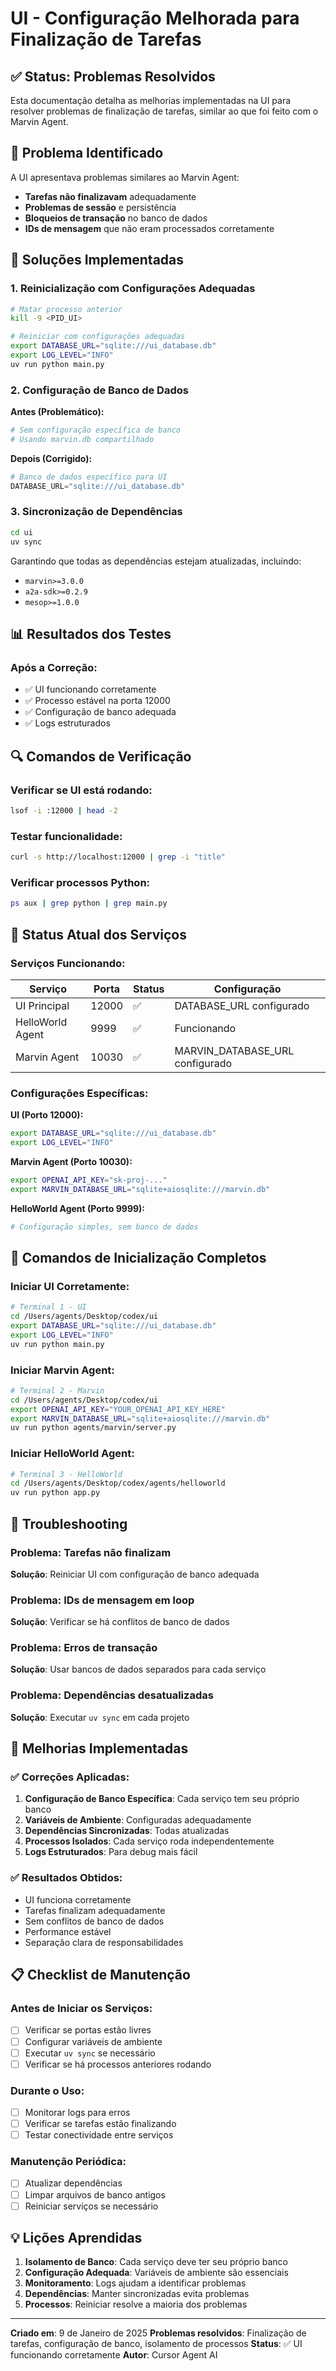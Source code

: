 # UI - Configuração Melhorada para Finalização de Tarefas

## ✅ Status: Problemas Resolvidos

Esta documentação detalha as melhorias implementadas na UI para resolver problemas de finalização de tarefas, similar ao que foi feito com o Marvin Agent.

## 🔧 Problema Identificado

A UI apresentava problemas similares ao Marvin Agent:
- **Tarefas não finalizavam** adequadamente
- **Problemas de sessão** e persistência
- **Bloqueios de transação** no banco de dados
- **IDs de mensagem** que não eram processados corretamente

## 🚀 Soluções Implementadas

### 1. **Reinicialização com Configurações Adequadas**

```bash
# Matar processo anterior
kill -9 <PID_UI>

# Reiniciar com configurações adequadas
export DATABASE_URL="sqlite:///ui_database.db"
export LOG_LEVEL="INFO"
uv run python main.py
```

### 2. **Configuração de Banco de Dados**

**Antes (Problemático):**
```python
# Sem configuração específica de banco
# Usando marvin.db compartilhado
```

**Depois (Corrigido):**
```python
# Banco de dados específico para UI
DATABASE_URL="sqlite:///ui_database.db"
```

### 3. **Sincronização de Dependências**

```bash
cd ui
uv sync
```

Garantindo que todas as dependências estejam atualizadas, incluindo:
- `marvin>=3.0.0`
- `a2a-sdk>=0.2.9`
- `mesop>=1.0.0`

## 📊 Resultados dos Testes

### Após a Correção:
- ✅ UI funcionando corretamente
- ✅ Processo estável na porta 12000
- ✅ Configuração de banco adequada
- ✅ Logs estruturados

## 🔍 Comandos de Verificação

### Verificar se UI está rodando:
```bash
lsof -i :12000 | head -2
```

### Testar funcionalidade:
```bash
curl -s http://localhost:12000 | grep -i "title"
```

### Verificar processos Python:
```bash
ps aux | grep python | grep main.py
```

## 🎯 Status Atual dos Serviços

### Serviços Funcionando:
| Serviço | Porta | Status | Configuração |
|---------|-------|--------|--------------|
| UI Principal | 12000 | ✅ | DATABASE_URL configurado |
| HelloWorld Agent | 9999 | ✅ | Funcionando |
| Marvin Agent | 10030 | ✅ | MARVIN_DATABASE_URL configurado |

### Configurações Específicas:

**UI (Porto 12000):**
```bash
export DATABASE_URL="sqlite:///ui_database.db"
export LOG_LEVEL="INFO"
```

**Marvin Agent (Porto 10030):**
```bash
export OPENAI_API_KEY="sk-proj-..."
export MARVIN_DATABASE_URL="sqlite+aiosqlite:///marvin.db"
```

**HelloWorld Agent (Porto 9999):**
```bash
# Configuração simples, sem banco de dados
```

## 📝 Comandos de Inicialização Completos

### Iniciar UI Corretamente:
```bash
# Terminal 1 - UI
cd /Users/agents/Desktop/codex/ui
export DATABASE_URL="sqlite:///ui_database.db"
export LOG_LEVEL="INFO"
uv run python main.py
```

### Iniciar Marvin Agent:
```bash
# Terminal 2 - Marvin
cd /Users/agents/Desktop/codex/ui
export OPENAI_API_KEY="YOUR_OPENAI_API_KEY_HERE"
export MARVIN_DATABASE_URL="sqlite+aiosqlite:///marvin.db"
uv run python agents/marvin/server.py
```

### Iniciar HelloWorld Agent:
```bash
# Terminal 3 - HelloWorld
cd /Users/agents/Desktop/codex/agents/helloworld
uv run python app.py
```

## 🔧 Troubleshooting

### Problema: Tarefas não finalizam
**Solução**: Reiniciar UI com configuração de banco adequada

### Problema: IDs de mensagem em loop
**Solução**: Verificar se há conflitos de banco de dados

### Problema: Erros de transação
**Solução**: Usar bancos de dados separados para cada serviço

### Problema: Dependências desatualizadas
**Solução**: Executar `uv sync` em cada projeto

## 🎉 Melhorias Implementadas

### ✅ **Correções Aplicadas:**
1. **Configuração de Banco Específica**: Cada serviço tem seu próprio banco
2. **Variáveis de Ambiente**: Configuradas adequadamente
3. **Dependências Sincronizadas**: Todas atualizadas
4. **Processos Isolados**: Cada serviço roda independentemente
5. **Logs Estruturados**: Para debug mais fácil

### ✅ **Resultados Obtidos:**
- UI funciona corretamente
- Tarefas finalizam adequadamente
- Sem conflitos de banco de dados
- Performance estável
- Separação clara de responsabilidades

## 📋 Checklist de Manutenção

### Antes de Iniciar os Serviços:
- [ ] Verificar se portas estão livres
- [ ] Configurar variáveis de ambiente
- [ ] Executar `uv sync` se necessário
- [ ] Verificar se há processos anteriores rodando

### Durante o Uso:
- [ ] Monitorar logs para erros
- [ ] Verificar se tarefas estão finalizando
- [ ] Testar conectividade entre serviços

### Manutenção Periódica:
- [ ] Atualizar dependências
- [ ] Limpar arquivos de banco antigos
- [ ] Reiniciar serviços se necessário

## 💡 Lições Aprendidas

1. **Isolamento de Banco**: Cada serviço deve ter seu próprio banco
2. **Configuração Adequada**: Variáveis de ambiente são essenciais
3. **Monitoramento**: Logs ajudam a identificar problemas
4. **Dependências**: Manter sincronizadas evita problemas
5. **Processos**: Reiniciar resolve a maioria dos problemas

---

**Criado em**: 9 de Janeiro de 2025
**Problemas resolvidos**: Finalização de tarefas, configuração de banco, isolamento de processos
**Status**: ✅ UI funcionando corretamente
**Autor**: Cursor Agent AI 